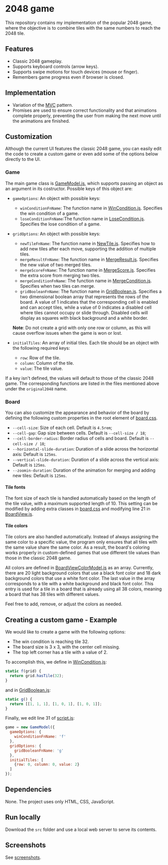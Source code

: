 # 2048 game

This repository contains my implementation of the popular 2048 game, where the objective is to combine tiles with the same numbers to reach the 2048 tile.

## Features

* Classic 2048 gameplay.
* Supports keyboard controls (arrow keys).
* Supports swipe motions for touch devices (mouse or finger).
* Remembers game progress even if browser is closed.

## Implementation

* Variation of the [MVC](https://en.wikipedia.org/wiki/Model%E2%80%93view%E2%80%93controller) pattern.
* Promises are used to ensure correct functionality and that animations complete properly, preventing the user from making the next move until the animations are finished.

## Customization

Although the current UI features the classic 2048 game, you can easily edit the code to create a custom game or even add some of the options below directly to the UI.

### Game

The main game class is [GameModel.js](src/js/GameModel.js), which supports passing an object as an argument in its costructor. Possible keys of this object are:

* `gameOptions`: An object with possible keys:
  * `winConditionFnName`: The function name in [WinCondition.js](src/js/gameModel/WinCondition.js). Specifies the win condition of a game.
  * `loseConditionFnName`:The function name in [LoseCondition.js](src/js/gameModel/LoseCondition.js). Specifies the lose condition of a game.
* `gridOptions`: An object with possible keys:
  * `newTileFnName`: The function name in [NewTile.js](src/js/gameModel/NewTile.js). Specifies how to add new tiles after each move, supporting the addition of multiple tiles.
  * `mergeResultFnName`: The function name in [MergeResult.js](src/js/gameModel/MergeResult.js). Specifies the new value of two merged tiles.
  * `mergeScoreFnName`: The function name in [MergeScore.js](src/js/gameModel/MergeScore.js). Specifies the extra score from merging two tiles.
  * `mergeConditionFnName`: The function name in [MergeCondition.js](src/js/gameModel/MergeCondition.js). Specifies when two tiles can merge.
  * `gridBooleanFnName`: The function name in [GridBoolean.js](src/js/gameModel/GridBoolean.js). Specifies a two dimensional boolean array that represents the rows of the board. A value of 1 indicates that the corresponding cell is enabled and can accept tiles, while a value of 0 indicates a disabled cell where tiles cannot occupy or slide through. Disabled cells will display as squares with black background and a white border.

  **Note**: Do not create a grid with only one row or column, as this will cause overflow issues when the game is won or lost.

* `initialTiles`: An array of initial tiles. Each tile should be an object with the following required keys:
  * `row`: Row of the tile.
  * `column`: Column of the tile.
  * `value`: The tile value.

If a key isn't defined, the values will default to those of the classic 2048 game. The corresponding functions are listed in the files mentioned above under the `original2048` name.

### Board

You can also customize the appearance and behavior of the board by defining the following custom properties in the root element of [board.css](src/css/board.css).

* `--cell-size`: Size of each cell. Default is `4.5rem`;
* `--cell-gap`: Gap size between cells. Default is `--cell-size / 18`;
* `--cell-border-radius`: Border radius of cells and board. Default is `--cell-size / 18`;
* `--horizontal-slide-duration`: Duration of a slide across the horizontal axis: Default is `125ms`.
* `--vertical-slide-duration`: Duration of a slide across the vertical axis: Default is `125ms`.
* `--zoomin-duration`: Duration of the animation for merging and adding new tiles: Default is `125ms`.

#### Tile fonts

The font size of each tile is handled automatically based on the length of the tile value, with a maximum supported length of 10. This setting can be modified by adding extra classes in [board.css](src/css/board.css) and modifying line 21 in [BoardView.js](src/js/gameView/BoardView.js).

#### Tile colors

Tile colors are also handled automatically. Instead of always assigning the same color to a specific value, the program only ensures that all tiles with the same value share the same color. As a result, the board's coloring works properly in custom-defined games that use different tile values than those in the classic 2048 game.

All colors are defined in [BoardViewColorModel.js](src/js/gameView/BoardViewColorModel.js) as an array. Currently, there are 20 light background colors that use a black font color and 18 dark background colors that use a white font color. The last value in the array corresponds to a tile with a white background and black font color. This entry is used for a tile in a board that is already using all 38 colors, meaning a board that has 38 tiles with different values.

Feel free to add, remove, or adjust the colors as needed.

## Creating a custom game - Example

We would like to create a game with the following options:

* The win condition is reaching tile 32.
* The board size is 3 x 3, with the center cell missing.
* The top left corner has a tile with a value of 2.

To accomplish this, we define in [WinCondition.js](src/js/gameModel/WinCondition.js):

```js
static f(grid) {
  return grid.hasTile(32);
}
```

and in [GridBoolean.js](src/js/gameModel/GridBoolean.js):

```js
static g() {
  return [[1, 1, 1], [1, 0, 1], [1, 0, 1]];
}
```

Finally, we edit line 31 of [script.js](src/js/script.js):

```js
game = new GameModel({
  gameOptions: {
    winConditionFnName: 'f'
  },
  gridOptions: {
    gridBooleanFnName: 'g'
  },
  initialTiles: [
    {row: 0, column: 0, value: 2}
  ]
});
```

## Dependencies

None. The project uses only HTML, CSS, JavaScript.

## Run locally

Download the `src` folder and use a local web server to serve its contents.

## Screenshots

See [screenshots](screenshots/).
